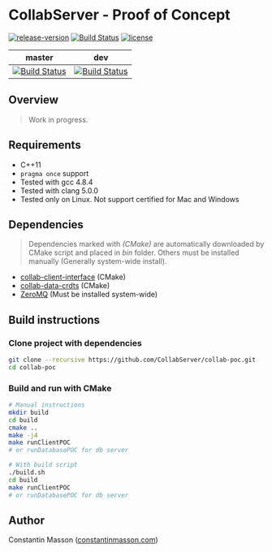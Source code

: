# CollabServer - Proof of Concept

[![release-version](https://img.shields.io/badge/release-no--release-red.svg)]()
[![Build Status](https://travis-ci.org/CollabServer/collab-example-poc.svg?branch=master)](https://travis-ci.org/CollabServer/collab-example-poc)
[![license](https://img.shields.io/badge/license-LGPLv3.0-blue.svg)](https://github.com/CollabServer/collab-example-poc/blob/dev/LICENSE.txt)

| master | dev |
| :-----: | :----: |
| [![Build Status](https://travis-ci.org/CollabServer/collab-example-poc.svg?branch=master)](https://travis-ci.org/CollabServer/collab-example-poc) | [![Build Status](https://travis-ci.org/CollabServer/collab-example-poc.svg?branch=dev)](https://travis-ci.org/CollabServer/collab-example-poc) |


## Overview
> Work in progress.


## Requirements
- C++11
- `pragma once` support
- Tested with gcc 4.8.4
- Tested with clang 5.0.0
- Tested only on Linux. Not support certified for Mac and Windows


## Dependencies
> Dependencies marked with *(CMake)* are automatically downloaded by CMake
> script and placed in *bin* folder.
> Others must be installed manually (Generally system-wide install).
- [collab-client-interface](https://github.com/CollabServer/collab-client-interface.git) (CMake)
- [collab-data-crdts](https://github.com/CollabServer/collab-data-crdts.git) (CMake)
- [ZeroMQ](http://zeromq.org/) (Must be installed system-wide)


## Build instructions

### Clone project with dependencies
```bash
git clone --recursive https://github.com/CollabServer/collab-poc.git
cd collab-poc
```

### Build and run with CMake
```bash
# Manual instructions
mkdir build
cd build
cmake ..
make -j4
make runClientPOC
# or runDatabasePOC for db server

# With build script
./build.sh
cd build
make runClientPOC
# or runDatabasePOC for db server
```


## Author
Constantin Masson ([constantinmasson.com](http://constantinmasson.com/))
